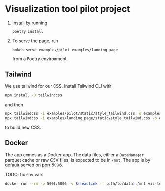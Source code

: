 # Visualization tool pilot project

1. Install by running
   ```
   poetry install
   ```

2. To serve the page, run
   ```
   bokeh serve examples/pilot examples/landing_page
   ```
   from a Poetry environment.

## Tailwind

We use tailwind for our CSS.
Install Tailwind CLI with
```bash
npm install -D tailwindcss
```
and then
```bash
npx tailwindcss -i examples/pilot/static/style_tailwind.css -o examples/pilot/static/style.css
npx tailwindcss -i examples/landing_page/static/style_tailwind.css -o examples/landing_page/static/style.css
```
to build new CSS.

## Docker

The app comes as a Docker app.
The data files, either a `DataManager` parquet cache or raw CSV files, is expected to be in `/mnt`.
The app is by default served on port 5006.

TODO: fix env vars
```bash
docker run --rm -p 5006:5006 -v $(readlink -f path/to/data):/mnt viz-tool
```
